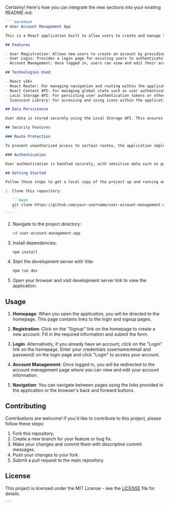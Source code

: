 Certainly! Here's how you can integrate the new sections into your existing README.md:

`````markdown
````markdown
# User Account Management App

This is a React application built to allow users to create and manage their accounts. It provides functionality for user registration, login, and account information management.

## Features

- User Registration: Allows new users to create an account by providing necessary information such as username, email, and password.
- User Login: Provides a login page for existing users to authenticate themselves and access their accounts.
- Account Management: Once logged in, users can view and edit their account information, such as username, email, and password.

## Technologies Used

- React v16+
- React Router: For managing navigation and routing within the application.
- React Context API: For managing global state such as user authentication status.
- Local Storage API: For persisting user authentication tokens or other necessary data locally in the browser.
- Iconscout Library: For accessing and using icons within the application for better visual representation.

## Data Persistence

User data is stored securely using the Local Storage API. This ensures that even after refreshing the page or closing the browser, the user's account data remains saved locally. The application retrieves this data upon initialization, allowing users to seamlessly continue their sessions without losing any information.

## Security Features

### Route Protection

To prevent unauthorized access to certain routes, the application implements route protection. Users must be authenticated before accessing sensitive pages such as the account management page. Unauthorized users attempting to access protected routes will be redirected to the login page.

### Authentication

User authentication is handled securely, with sensitive data such as passwords being encrypted before storage. Upon login, users are issued a secure authentication token, which is stored locally and used to authenticate subsequent requests to the server. This token is invalidated upon logout or expiration, ensuring the security of user accounts.

## Getting Started

Follow these steps to get a local copy of the project up and running on your machine:

1. Clone this repository:

   ```bash
   git clone https://github.com/your-username/user-account-management-app.git
   ```
````
`````

2. Navigate to the project directory:

   ```bash
   cd user-account-management-app
   ```

3. Install dependencies:

   ```bash
   npm install
   ```

4. Start the development server with Vite:

   ```bash
   npm run dev
   ```

5. Open your browser and visit development server link to view the application.

## Usage

1. **Homepage**: When you open the application, you will be directed to the homepage. This page contains links to the login and signup pages.

2. **Registration**: Click on the "Signup" link on the homepage to create a new account. Fill in the required information and submit the form.

3. **Login**: Alternatively, if you already have an account, click on the "Login" link on the homepage. Enter your credentials (username/email and password) on the login page and click "Login" to access your account.

4. **Account Management**: Once logged in, you will be redirected to the account management page where you can view and edit your account information.

5. **Navigation**: You can navigate between pages using the links provided in the application or the browser's back and forward buttons.

## Contributing

Contributions are welcome! If you'd like to contribute to this project, please follow these steps:

1. Fork this repository.
2. Create a new branch for your feature or bug fix.
3. Make your changes and commit them with descriptive commit messages.
4. Push your changes to your fork.
5. Submit a pull request to the main repository.

## License

This project is licensed under the MIT License - see the [LICENSE](LICENSE) file for details.

````
```
````
